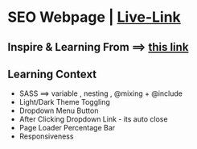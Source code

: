 # SEO Webpage | [Live-Link](https://taiseen.github.io/seo-website)

## Inspire & Learning From ==> [this link](https://youtu.be/72CL_yne8y0)

## Learning Context
- SASS ==> variable , nesting , @mixing + @include 
- Light/Dark Theme Toggling
- Dropdown Menu Button 
- After Clicking Dropdown Link - its auto close
- Page Loader Percentage Bar
- Responsiveness
